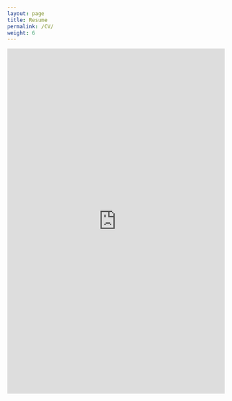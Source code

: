 ```yaml
---
layout: page
title: Resume
permalink: /CV/
weight: 6
---
```

<embed src="https://clementdelteil.com/download/ClementDelteilResume.pdf" width="100%" height="800px"/>